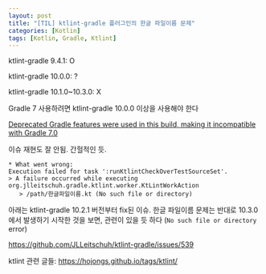 ```yaml
---
layout: post
title: "[TIL] ktlint-gradle 플러그인의 한글 파일이름 문제"
categories: [Kotlin]
tags: [Kotlin, Gradle, Ktlint]
---
```


ktlint-gradle 9.4.1: O

ktlint-gradle 10.0.0: ?

ktlint-gradle 10.1.0~10.3.0: X

Gradle 7 사용하려면 ktlint-gradle 10.0.0 이상을 사용해야 한다

[Deprecated Gradle features were used in this build, making it incompatible with Gradle 7.0](https://github.com/JLLeitschuh/ktlint-gradle/issues/395)

이슈 재현도 잘 안됨. 간헐적인 듯.

```
* What went wrong:
Execution failed for task ':runKtlintCheckOverTestSourceSet'.
> A failure occurred while executing org.jlleitschuh.gradle.ktlint.worker.KtLintWorkAction
   > /path/한글파일이름.kt (No such file or directory)
```

아래는 ktlint-gradle 10.2.1 버전부터 fix된 이슈. 한글 파일이름 문제는 반대로 10.3.0에서 발생하기 시작한 것을 보면, 관련이 있을 듯 하다 (`No such file or directory` error)

<https://github.com/JLLeitschuh/ktlint-gradle/issues/539>

ktlint 관련 글들: <https://hojongs.github.io/tags/ktlint/>
